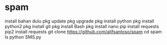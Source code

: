 # spam

install bahan dulu
pkg update
pkg upgrade
pkg install python
pkg install python2
pkg install git
pkg install Bash
pkg install nano
pip install requests
pip2 install requests
git clone https://github.com/alifsantoso/spam
cd spam
ls
python SMS.py


